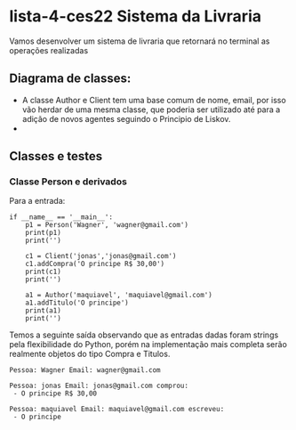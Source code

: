 # lista-4-ces22 Sistema da Livraria

Vamos desenvolver um sistema de livraria que retornará no terminal as operações realizadas

## Diagrama de classes:
 - A classe Author e Client tem uma base comum de nome, email, por isso vão herdar de uma mesma classe, que poderia ser utilizado até para a adição de novos agentes seguindo o Principio de Liskov.
 -

## Classes e testes

### Classe Person e derivados
Para a entrada:

```
if __name__ == '__main__':
    p1 = Person('Wagner', 'wagner@gmail.com')
    print(p1)
    print('')

    c1 = Client('jonas','jonas@gmail.com')
    c1.addCompra('O principe R$ 30,00')
    print(c1)
    print('')

    a1 = Author('maquiavel', 'maquiavel@gmail.com')
    a1.addTitulo('O principe')
    print(a1)
    print('')
```

Temos a seguinte saída observando que as entradas dadas foram strings pela flexibilidade do Python, porém na implementação mais completa serão realmente objetos do tipo Compra e Titulos.

```
Pessoa: Wagner Email: wagner@gmail.com

Pessoa: jonas Email: jonas@gmail.com comprou:
 - O principe R$ 30,00

Pessoa: maquiavel Email: maquiavel@gmail.com escreveu:
 - O principe

```